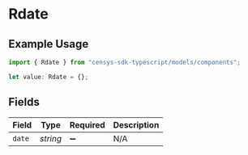 # Rdate

## Example Usage

```typescript
import { Rdate } from "censys-sdk-typescript/models/components";

let value: Rdate = {};
```

## Fields

| Field              | Type               | Required           | Description        |
| ------------------ | ------------------ | ------------------ | ------------------ |
| `date`             | *string*           | :heavy_minus_sign: | N/A                |